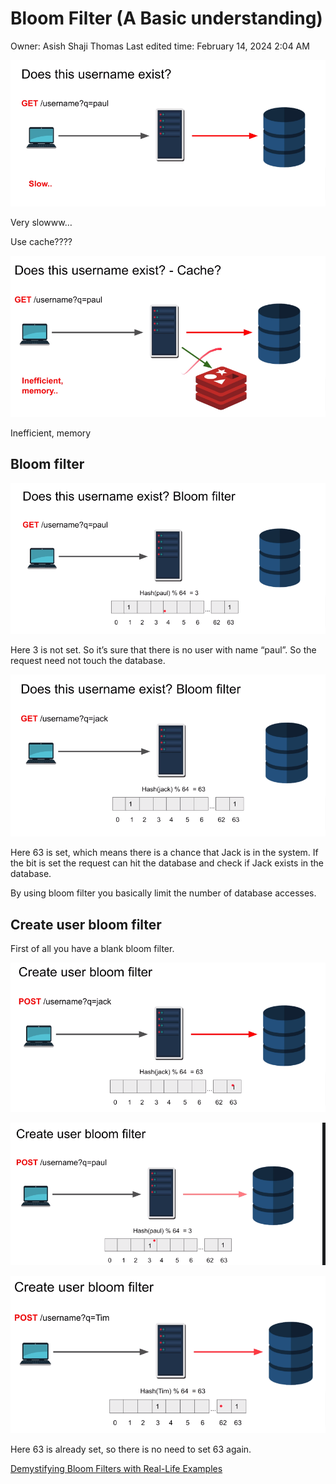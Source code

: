 # Bloom Filter (A Basic understanding)

Owner: Asish Shaji Thomas
Last edited time: February 14, 2024 2:04 AM

![Untitled](Bloom%20Filter%20(A%20Basic%20understanding)%20f52c7a008809446cb4541c624cab7886/Untitled.png)

Very slowww…

Use cache????

![Untitled](Bloom%20Filter%20(A%20Basic%20understanding)%20f52c7a008809446cb4541c624cab7886/Untitled%201.png)

Inefficient, memory

## Bloom filter

![Untitled](Bloom%20Filter%20(A%20Basic%20understanding)%20f52c7a008809446cb4541c624cab7886/Untitled%202.png)

Here 3 is not set. So it’s sure that there is no user with name “paul”. So the request need not touch the database.

![Untitled](Bloom%20Filter%20(A%20Basic%20understanding)%20f52c7a008809446cb4541c624cab7886/Untitled%203.png)

Here 63 is set, which means there is a chance that Jack is in the system. If the bit is set the request can hit the database and check if Jack exists in the database.

By using bloom filter you basically limit the number of database accesses. 

## Create user bloom filter

First of all you have a blank bloom filter.

![Untitled](Bloom%20Filter%20(A%20Basic%20understanding)%20f52c7a008809446cb4541c624cab7886/Untitled%204.png)

![Untitled](Bloom%20Filter%20(A%20Basic%20understanding)%20f52c7a008809446cb4541c624cab7886/Untitled%205.png)

![Untitled](Bloom%20Filter%20(A%20Basic%20understanding)%20f52c7a008809446cb4541c624cab7886/Untitled%206.png)

Here 63 is already set, so there is no need to set 63 again.

[Demystifying Bloom Filters with Real-Life Examples](https://medium.com/@abhishekranjandev/demystifying-bloom-filters-with-real-life-examples-b66db7e37b37)